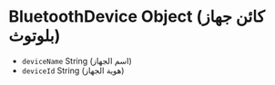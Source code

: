 # BluetoothDevice Object (كائن جهاز بلوتوث)

* `deviceName` String (اسم الجهاز)
* `deviceId` String (هوية الجهاز)